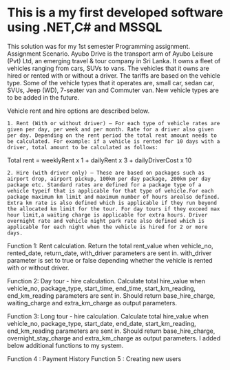 # This is a my first developed software using .NET,C# and MSSQL
This solution was for my 1st semester Programming assignment. 
Assignment Scenario.
Ayubo Drive is the transport arm of Ayubo Leisure (Pvt) Ltd, an emerging travel & tour company in Sri Lanka. It owns a fleet of vehicles ranging from cars, SUVs to vans.
The vehicles that it owns are hired or rented with or without a driver. The tariffs are based on the vehicle type. Some of the vehicle types that it operates are, small car, sedan car, SVUs, Jeep (WD), 7-seater van and Commuter van. New vehicle types are to be added in the future.

Vehicle rent and hire options are described below.

    1. Rent (With or without driver) – For each type of vehicle rates are given per day, per week and per month. Rate for a driver also given per day. Depending on the rent period the total rent amount needs to be calculated. For example: if a vehicle is rented for 10 days with a driver, total amount to be calculated as follows:

Total rent = weeklyRent x 1 + dailyRent x 3 + dailyDriverCost x 10

    2. Hire (with driver only) – These are based on packages such as airport drop, airport pickup, 100km per day package, 200km per day package etc. Standard rates are defined for a package type of a vehicle typeif that is applicable for that type of vehicle.For each package maximum km limit and maximum number of hours arealso defined. Extra km rate is also defined which is applicable if they run beyond the allocated km limit for the tour. For day tours if they exceed max hour limit,a waiting charge is applicable for extra hours. Driver overnight rate and vehicle night park rate also defined which is applicable for each night when the vehicle is hired for 2 or more days.
    
Function 1: Rent calculation.
Return the total rent_value when vehicle_no, rented_date, return_date, with_driver parameters are sent in. with_driver parameter is set to true or false depending whether the vehicle is rented with or without driver.

Function 2: Day tour - hire calculation.
Calculate total hire_value when vehicle_no, package_type, start_time, end_time, start_km_reading, end_km_reading parameters are sent in. Should return base_hire_charge, waiting_charge and extra_km_charge as output parameters.

Function 3: Long tour - hire calculation.
Calculate total hire_value when vehicle_no, package_type, start_date, end_date, start_km_reading, end_km_reading parameters are sent in. Should return base_hire_charge, overnight_stay_charge and extra_km_charge as output parameters.
I added below additional functions to my system.

Function 4 : Payment History 
Function 5 : Creating new users 



